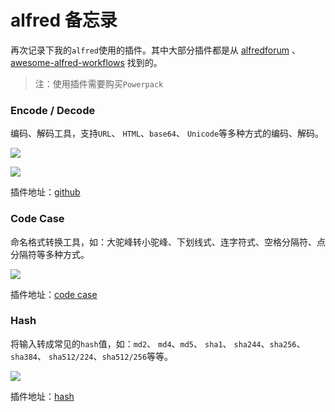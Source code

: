# alfred 备忘录

再次记录下我的`alfred`使用的插件。其中大部分插件都是从 [alfredforum](https://www.alfredforum.com/) 、 [awesome-alfred-workflows](https://github.com/alfred-workflows/awesome-alfred-workflows) 找到的。

> 注：使用插件需要购买`Powerpack`

### Encode / Decode

编码、解码工具，支持`URL`、 `HTML`、`base64`、 `Unicode`等多种方式的编码、解码。

![](https://fudongdong-statics.oss-cn-beijing.aliyuncs.com/images/20220404/9988378ebdaa4338a56f8f1cf77751fd.png?x-oss-process=image/resize,w_800/quality,q_80)

![](https://fudongdong-statics.oss-cn-beijing.aliyuncs.com/images/20220404/e1e3e1df37764325a61034440e1bcded.png?x-oss-process=image/resize,w_800/quality,q_80)

插件地址：[github](https://github.com/willfarrell/alfred-encode-decode-workflow)

### Code Case

命名格式转换工具，如：大驼峰转小驼峰、下划线式、连字符式、空格分隔符、点分隔符等多种方式。

![](https://fudongdong-statics.oss-cn-beijing.aliyuncs.com/images/20220404/6b602f5fba024646b17827847032d390.png?x-oss-process=image/resize,w_800/quality,q_80)

插件地址：[code case](http://www.packal.org/workflow/code-case)


### Hash

将输入转成常见的`hash`值，如：`md2`、 `md4`、`md5`、 `sha1`、 `sha244`、`sha256`、`sha384`、 `sha512/224`、`sha512/256`等等。

![](https://fudongdong-statics.oss-cn-beijing.aliyuncs.com/images/20220404/780ef2831a0b41cfb942c1548837de7e.png?x-oss-process=image/resize,w_800/quality,q_80)

插件地址：[hash](https://github.com/BigLuck/alfred2-hash)



